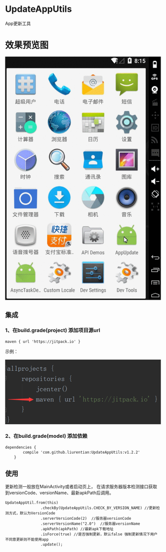 # UpdateAppUtils
App更新工具
# 效果预览图
![img](https://github.com/liurentian/UpdateAppUtils/blob/master/demo.gif)


## 集成
### 1、在build.grade(project) 添加项目源url 
``` 
maven { url 'https://jitpack.io' }
```
示例：
<br/><br/>
  ![img](https://github.com/liurentian/UpdateAppUtils/blob/master/step1.png)

### 2、在build.grade(model) 添加依赖
``` 
dependencies {
		compile 'com.github.liurentian:UpdateAppUtils:v1.2.2'
	}
```


## 使用

更新检测一般放在MainActivity或者启动页上， 在请求服务器版本检测接口获取到versionCode、versionName、最新apkPath后调用。

``` 
UpdateAppUtil.from(this)
                .checkBy(UpdateAppUtils.CHECK_BY_VERSION_NAME) //更新检测方式，默认为VersionCode
                .serverVersionCode(2)  //服务器versionCode
                .serverVersionName("2.0")  //服务器versionName
                .apkPath(apkPath) //最新apk下载地址
                .isForce(true) //是否强制更新，默认false 强制更新情况下用户不同意更新则不能使用app
                .update();
```
